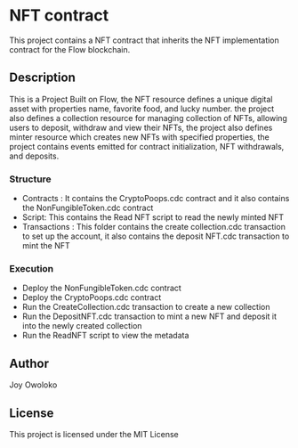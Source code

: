 # NFT contract
This project contains a NFT contract that inherits the NFT implementation contract for the Flow blockchain.

## Description
This is a Project Built on Flow, the NFT resource defines a unique digital asset with properties name, favorite food, and lucky number. the project also defines a collection resource for managing collection of NFTs, allowing users to deposit, withdraw and view their NFTs, the project also defines minter resource which creates new NFTs with specified properties, the project contains events emitted for contract initialization, NFT withdrawals, and deposits.
### Structure
- Contracts : It contains the CryptoPoops.cdc contract and it also contains the NonFungibleToken.cdc contract
- Script: This contains the Read NFT script to read the newly minted NFT
- Transactions : This folder contains the create collection.cdc transaction to set up the account, it also contains the deposit NFT.cdc transaction to mint the NFT
### Execution
- Deploy the NonFungibleToken.cdc contract
- Deploy the CryptoPoops.cdc contract
- Run the CreateCollection.cdc transaction to create a new collection
- Run the DepositNFT.cdc transaction to mint a new NFT and deposit it into the newly created collection
- Run the ReadNFT script to view the metadata

 ## Author
 Joy Owoloko

 ## License
 This project is licensed under the MIT License
  


